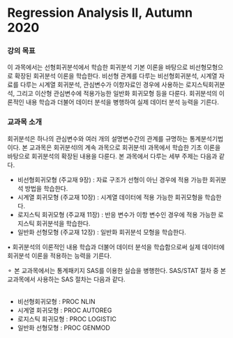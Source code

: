 # Regression Analysis II, Autumn 2020

### 강의 목표 
이 과목에서는 선형회귀분석에서 학습한 회귀분석 기본 이론을 바탕으로 비선형모형으로 확장된 회귀분석 이론을 학습한다. 비선형 관계를 다루는 비선형회귀분석, 시계열 자료를 다루는 시계열 회귀분석, 관심변수가 이항자료인 경우에 사용하는 로지스틱회귀분석, 그리고 이산형
관심변수에 적용가능한 일반화 회귀모형 등을 다룬다. 회귀분석의 이론적인 내용 학습과 더불어 데이터 분석을 병행하여 실제 데이터 분석 능력을 기른다. 

### 교과목 소개
회귀분석은 하나의 관심변수와 여러 개의 설명변수간의 관계를 규명하는 통계분석기법이다. 본 교과목은 회귀분석I의 계속 과목으로 회귀분석I 과목에서  학습한 기초 이론을 바탕으로 회귀분석의 확장된 내용을 다룬다. 본 과목에서 다루는 세부 주제는 다음과 같다.
 - 비선형회귀모형 (주교재 9장) : 자료 구조가 선형이 아닌 경우에 적용 가능한 회귀분석 방법을 학습한다.
 - 시계열 회귀모형 (주교재 10장) : 시계열 데이터에 적용 가능한 회귀모형을 학습한다.
 - 로지스틱 회귀모형 (주교재 11장) : 반응 변수가 이항 변수인 경우에 적용 가능한 로지스틱 회귀분석을 학습한다.
 - 일반화 선형모형 (주교재 12장) : 일반화 회귀분석 모형을 학습한다. 
 
 • 회귀분석의 이론적인 내용 학습과 더불어 데이터 분석을 학습함으로써 실제 데이터에 회귀분석 이론을 적용하는 능력을 기른다.

⚬ 본 교과목에서는 통계패키지 SAS를 이용한 실습을 병행한다. SAS/STAT 절차 중 본 교과목에서 사용하는 SAS 절차는 다음과 같다. <br> <br>
 - 비선형회귀모형 : PROC NLIN
 - 시계열 회귀모형 : PROC AUTOREG
 - 로지스틱 회귀모형 : PROC LOGISTIC
 - 일반화 선형모형 : PROC GENMOD
